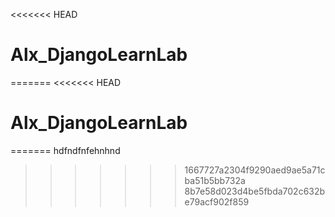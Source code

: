 <<<<<<< HEAD
# Alx_DjangoLearnLab
=======
<<<<<<< HEAD
# Alx_DjangoLearnLab
=======
hdfndfnfehnhnd
>>>>>>> 1667727a2304f9290aed9ae5a71cba51b5bb732a
>>>>>>> 8b7e58d023d4be5fbda702c632be79acf902f859
